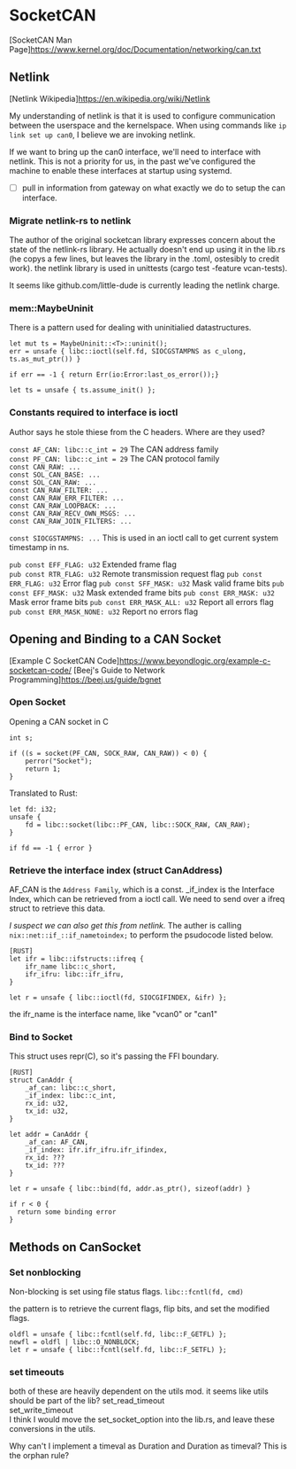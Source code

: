 # SocketCAN

[SocketCAN Man Page]https://www.kernel.org/doc/Documentation/networking/can.txt

## Netlink
[Netlink Wikipedia]https://en.wikipedia.org/wiki/Netlink

My understanding of netlink is that it is used to configure communication between the userspace and the kernelspace. When using commands like `ip link set up can0`, I believe we are invoking netlink.

If we want to bring up the can0 interface, we'll need to interface with netlink. This is not a priority for us, in the past we've configured the machine to enable these interfaces at startup using systemd.  

- [ ] pull in information from gateway on what exactly we do to setup the can interface.


### Migrate netlink-rs to netlink
The author of the original socketcan library expresses concern about the state of the netlink-rs library. He actually doesn't end up using it in the lib.rs (he copys a few lines, but leaves the library in the .toml, ostesibly to credit work). the netlink library is used in unittests (cargo test -feature vcan-tests).

It seems like github.com/little-dude is currently leading the netlink charge.

### mem::MaybeUninit
There is a pattern used for dealing with uninitialied datastructures.

```
let mut ts = MaybeUninit::<T>::uninit(); 
err = unsafe { libc::ioctl(self.fd, SIOCGSTAMPNS as c_ulong, ts.as_mut_ptr()) }

if err == -1 { return Err(io:Error:last_os_error());}

let ts = unsafe { ts.assume_init() };
```

### Constants required to interface is ioctl
Author says he stole thiese from the C headers. Where are they used?

`const AF_CAN: libc::c_int = 29` The CAN address family  
`const PF_CAN: libc::c_int = 29` The CAN protocol family  
`const CAN_RAW: ...`  
`const SOL_CAN_BASE: ...`  
`const SOL_CAN_RAW: ...`  
`const CAN_RAW_FILTER: ...`  
`const CAN_RAW_ERR_FILTER: ...`  
`const CAN_RAW_LOOPBACK: ...`  
`const CAN_RAW_RECV_OWN_MSGS: ...`   
`const CAN_RAW_JOIN_FILTERS: ...`  

`const SIOCGSTAMPNS: ...` This is used in an ioctl call to get current system timestamp in ns.  


`pub const EFF_FLAG: u32` Extended frame flag  
`pub const RTR_FLAG: u32` Remote transmission request flag
`pub const ERR_FLAG: u32` Error flag
`pub const SFF_MASK: u32` Mask valid frame bits
`pub const EFF_MASK: u32` Mask extended frame bits
`pub const ERR_MASK: u32` Mask error frame bits
`pub const ERR_MASK_ALL: u32` Report all errors flag
`pub const ERR_MASK_NONE: u32` Report no errors flag

## Opening and Binding to a CAN Socket
[Example C SocketCAN Code]https://www.beyondlogic.org/example-c-socketcan-code/
[Beej's Guide to Network Programming]https://beej.us/guide/bgnet

### Open Socket

Opening a CAN socket in C
```
int s;

if ((s = socket(PF_CAN, SOCK_RAW, CAN_RAW)) < 0) {
    perror("Socket");
    return 1;
}
```

Translated to Rust:
```
let fd: i32;
unsafe {
    fd = libc::socket(libc::PF_CAN, libc::SOCK_RAW, CAN_RAW);
}

if fd == -1 { error }
```

### Retrieve the interface index (struct CanAddress)

AF_CAN is the `Address Family`, which is a const. _if_index is the Interface Index, which can be retrieved from a ioctl call. We need to send over a ifreq struct to retrieve this data.

*I suspect we can also get this from netlink.*
The auther is calling `nix::net::if_::if_nametoindex;` to perform the psudocode listed below.

```
[RUST]
let ifr = libc::ifstructs::ifreq {
    ifr_name libc::c_short,
    ifr_ifru: libc::ifr_ifru,
}

let r = unsafe { libc::ioctl(fd, SIOCGIFINDEX, &ifr) };
```

the ifr_name is the interface name, like "vcan0" or "can1"

### Bind to Socket
This struct uses repr(C), so it's passing the FFI boundary.
```
[RUST]
struct CanAddr {
    _af_can: libc::c_short,
    _if_index: libc::c_int,
    rx_id: u32,
    tx_id: u32,
}

let addr = CanAddr {
    _af_can: AF_CAN,
    _if_index: ifr.ifr_ifru.ifr_ifindex,
    rx_id: ???
    tx_id: ???
}

let r = unsafe { libc::bind(fd, addr.as_ptr(), sizeof(addr) }

if r < 0 {
  return some binding error
}
```

## Methods on CanSocket
### Set nonblocking
Non-blocking is set using file status flags.
`libc::fcntl(fd, cmd)`

the pattern is to retrieve the current flags, flip bits, and set the modified flags.
```
oldfl = unsafe { libc::fcntl(self.fd, libc::F_GETFL) };
newfl = oldfl | libc::O_NONBLOCK;
let r = unsafe { libc::fcntl(self.fd, libc::F_SETFL) };
```

### set timeouts
both of these are heavily dependent on the utils mod. it seems like utils should be part of the lib?
set_read_timeout  
set_write_timeout  
I think I would move the set_socket_option into the lib.rs, and leave these conversions in the utils.

Why can't I implement a timeval as Duration and Duration as timeval? This is the orphan rule?
